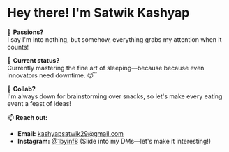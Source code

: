 # Hey there! I'm Satwik Kashyap

👋 **Passions?**  
I say I'm into nothing, but somehow, everything grabs my attention when it counts!

🌱 **Current status?**  
Currently mastering the fine art of sleeping—because because even innovators need downtime. 😴

💞️ **Collab?**  
I'm always down for brainstorming over snacks, so let's make every eating event a feast of ideas!

📫 **Reach out:**  
- **Email:** kashyapsatwik29@gmail.com  
- **Instagram:** [@1byinf8](https://www.instagram.com/1byinf8) (Slide into my DMs—let's make it interesting!)

